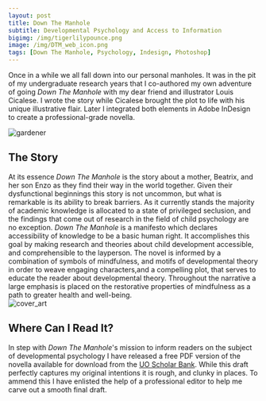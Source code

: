 ```yaml
---
layout: post
title: Down The Manhole
subtitle: Developmental Psychology and Access to Information
bigimg: /img/tigerlilypounce.png
image: /img/DTM_web_icon.png
tags: [Down The Manhole, Psychology, Indesign, Photoshop]
---
```

Once in a while we all fall down into our personal manholes. It was in the pit of my undergraduate research years that I co-authored my own adventure of going _Down The Manhole_ with my dear friend and illustrator Louis Cicalese. I wrote the story while Cicalese brought the plot to life with his unique illustrative flair. Later I integrated both elements in Adobe InDesign to create a professional-grade novella.

![gardener](https://i.imgur.com/uBRGszv.png)
## The Story
At its essence _Down The Manhole_ is the story about a mother, Beatrix, and her son Enzo as they find their way in the world together. 
Given their dysfunctional beginnings this story is not uncommon, but what is remarkable is its ability to break barriers. 
As it currently stands the majority of academic knowledge is allocated to a state of privileged seclusion, 
and the findings that come out of research in the field of child psychology are no exception. 
_Down The Manhole_ is a manifesto which declares accessibility of knowledge to be a basic human right. 
It accomplishes this goal by making research and theories about child development accessible, and comprehensible to the layperson. 
The novel is informed by a combination of symbols of mindfulness, and motifs of developmental theory in order to weave engaging characters,and a compelling plot, that serves to educate the reader about developmental theory. 
Throughout the narrative a large emphasis is placed on the restorative properties of mindfulness as a path to greater health and well-being.  
![cover_art](https://i.imgur.com/sx4HCHy.png)  
## Where Can I Read It?
In step with _Down The Manhole_'s mission to inform readers on the subject of developmental psychology I have released a free PDF version of the novella available for download from the [UO Scholar Bank](https://scholarsbank.uoregon.edu/xmlui/handle/1794/20265). While this draft perfectly captures my original intentions it is rough, and clunky in places.  To ammend this I have enlisted the help of a professional editor to help me carve out a smooth final draft.
